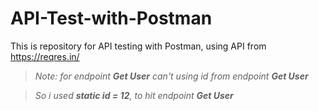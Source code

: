 # API-Test-with-Postman

This is repository for API testing with Postman, using API from https://reqres.in/
> *Note: for endpoint **Get User** can't using id from endpoint **Get User***

> *So i used **static id = 12**, to hit endpoint **Get User***
